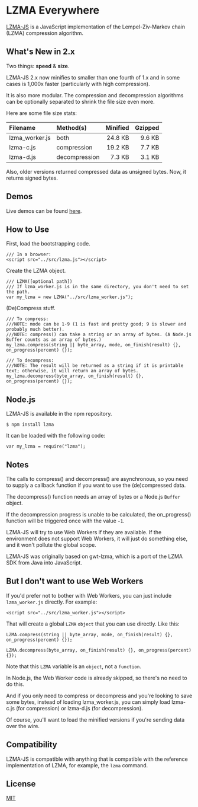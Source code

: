LZMA Everywhere
===

<a href="https://github.com/nmrugg/LZMA-JS">LZMA-JS</a> is a JavaScript implementation of the Lempel-Ziv-Markov chain (LZMA) compression algorithm.


What's New in 2.x
---
Two things: <b>speed</b> & <b>size</b>.

LZMA-JS 2.x now minifies to smaller than one fourth of 1.x and in some cases is 1,000x faster (particularly with high compression).

It is also more modular. The compression and decompression algorithms can be optionally separated to shrink the file size even more.

Here are some file size stats:

|    Filename    |   Method(s)   | Minified | Gzipped |
|:---------------|:--------------|---------:|--------:|
| lzma_worker.js | both          |  24.8 KB |  9.6 KB |
| lzma-c.js      | compression   |  19.2 KB |  7.7 KB |
| lzma-d.js      | decompression |   7.3 KB |  3.1 KB |

Also, older versions returned compressed data as unsigned bytes. Now, it returns signed bytes.

Demos
---

Live demos can be found <a href="http://nmrugg.github.io/LZMA-JS/">here</a>.


How to Use
---

First, load the bootstrapping code.
    
    /// In a browser:
    <script src="../src/lzma.js"></script>

Create the LZMA object.
    
    /// LZMA([optional path])
    /// If lzma_worker.js is in the same directory, you don't need to set the path.
    var my_lzma = new LZMA("../src/lzma_worker.js");

(De)Compress stuff.

    /// To compress:
    ///NOTE: mode can be 1-9 (1 is fast and pretty good; 9 is slower and probably much better).
    ///NOTE: compress() can take a string or an array of bytes. (A Node.js Buffer counts as an array of bytes.)
    my_lzma.compress(string || byte_array, mode, on_finish(result) {}, on_progress(percent) {});
    
    /// To decompress:
    ///NOTE: The result will be returned as a string if it is printable text; otherwise, it will return an array of bytes.
    my_lzma.decompress(byte_array, on_finish(result) {}, on_progress(percent) {});


Node.js
---

LZMA-JS is available in the npm repository.
    
    $ npm install lzma

It can be loaded with the following code:
    
    var my_lzma = require("lzma");


Notes
---

The calls to compress() and decompress() are asynchronous, so you need to supply a callback function if you
want to use the (de)compressed data.

The decompress() function needs an array of bytes or a Node.js <code>Buffer</code> object.

If the decompression progress is unable to be calculated, the on_progress() function will be triggered once with the value <code>-1</code>.

LZMA-JS will try to use Web Workers if they are available.  If the environment does not support Web Workers,
it will just do something else, and it won't pollute the global scope.

LZMA-JS was originally based on gwt-lzma, which is a port of the LZMA SDK from Java into JavaScript.

But I don't want to use Web Workers
---

If you'd prefer not to bother with Web Workers, you can just include <code>lzma_worker.js</code> directly. For example:

    <script src="../src/lzma_worker.js"></script>

That will create a global <code>LZMA</code> <code>object</code> that you can use directly. Like this:

    LZMA.compress(string || byte_array, mode, on_finish(result) {}, on_progress(percent) {});
    
    LZMA.decompress(byte_array, on_finish(result) {}, on_progress(percent) {});

Note that this <code>LZMA</code> variable is an <code>object</code>, not a <code>function</code>.

In Node.js, the Web Worker code is already skipped, so there's no need to do this.

And if you only need to compress or decompress and you're looking to save some bytes, instead of loading lzma_worker.js,
you can simply load lzma-c.js (for compression) or lzma-d.js (for decompression).

Of course, you'll want to load the minified versions if you're sending data over the wire.


Compatibility
---

LZMA-JS is compatible with anything that is compatible with the reference implementation of LZMA, for example, the <code>lzma</code> command.


License
---
<a href="https://raw.githubusercontent.com/nmrugg/LZMA-JS/master/LICENSE">MIT</a>
